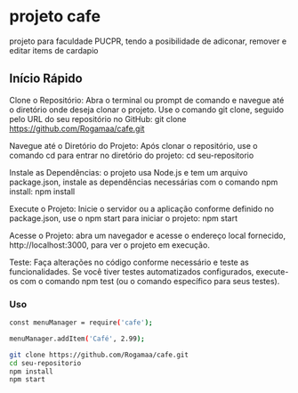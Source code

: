 # projeto cafe

projeto para faculdade PUCPR, tendo a posibilidade de adiconar, remover e editar items de cardapio

## Início Rápido

Clone o Repositório: Abra o terminal ou prompt de comando e navegue até o diretório onde deseja clonar o projeto. Use o comando git clone, seguido pelo URL do seu repositório no GitHub:
git clone https://github.com/Rogamaa/cafe.git

Navegue até o Diretório do Projeto: Após clonar o repositório, use o comando cd para entrar no diretório do projeto:
cd seu-repositorio

Instale as Dependências: o projeto usa Node.js e tem um arquivo package.json, instale as dependências necessárias com o comando npm install:
npm install

Execute o Projeto: Inicie o servidor ou a aplicação conforme definido no package.json, use o npm start para iniciar o projeto:
npm start

Acesse o Projeto: abra um navegador e acesse o endereço local fornecido, http://localhost:3000, para ver o projeto em execução.

Teste: Faça alterações no código conforme necessário e teste as funcionalidades. Se você tiver testes automatizados configurados, execute-os com o comando npm test (ou o comando específico para seus testes).
### Uso
```bash
const menuManager = require('cafe');

menuManager.addItem('Café', 2.99);

git clone https://github.com/Rogamaa/cafe.git
cd seu-repositorio
npm install
npm start

